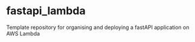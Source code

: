 # fastapi_lambda
Template repository for organising and deploying a fastAPI application on AWS Lambda
